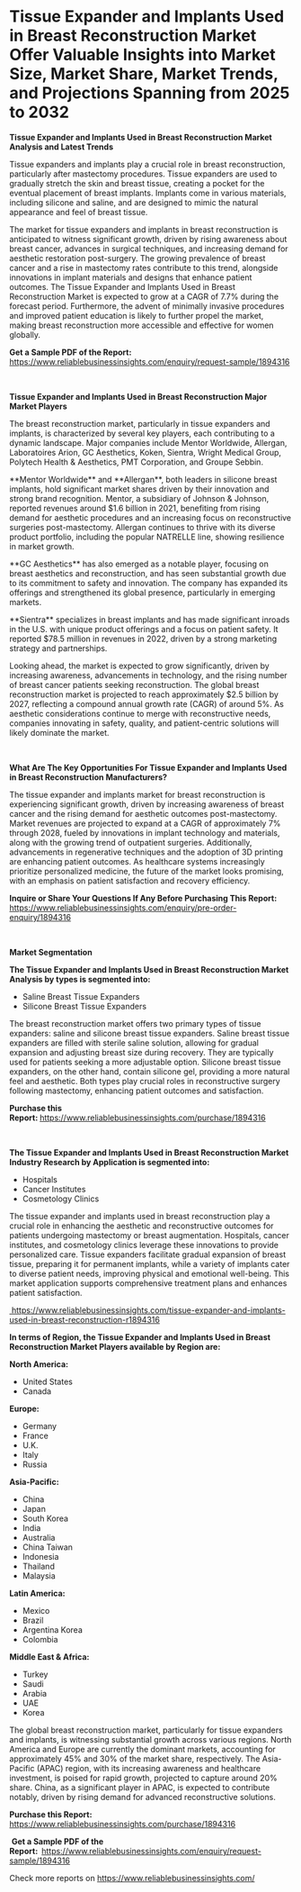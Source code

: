 <p><h1>Tissue Expander and Implants Used in Breast Reconstruction Market Offer Valuable Insights into Market Size, Market Share, Market Trends, and Projections Spanning from 2025 to 2032</h1></p><p><strong>Tissue Expander and Implants Used in Breast Reconstruction Market Analysis and Latest Trends</strong></p>
<p><p>Tissue expanders and implants play a crucial role in breast reconstruction, particularly after mastectomy procedures. Tissue expanders are used to gradually stretch the skin and breast tissue, creating a pocket for the eventual placement of breast implants. Implants come in various materials, including silicone and saline, and are designed to mimic the natural appearance and feel of breast tissue. </p><p>The market for tissue expanders and implants in breast reconstruction is anticipated to witness significant growth, driven by rising awareness about breast cancer, advances in surgical techniques, and increasing demand for aesthetic restoration post-surgery. The growing prevalence of breast cancer and a rise in mastectomy rates contribute to this trend, alongside innovations in implant materials and designs that enhance patient outcomes. The Tissue Expander and Implants Used in Breast Reconstruction Market is expected to grow at a CAGR of 7.7% during the forecast period. Furthermore, the advent of minimally invasive procedures and improved patient education is likely to further propel the market, making breast reconstruction more accessible and effective for women globally.</p></p>
<p><strong>Get a Sample PDF of the Report:&nbsp;</strong> <a href="https://www.reliablebusinessinsights.com/enquiry/request-sample/1894316?utm_campaign=57&utm_medium=2&utm_source=Github&utm_content=ia&utm_term=14012025&utm_id=tissue-expander-and-implants-used-in-breast-reconstruction">https://www.reliablebusinessinsights.com/enquiry/request-sample/1894316</a></p>
<p>&nbsp;</p>
<p><strong>Tissue Expander and Implants Used in Breast Reconstruction Major Market Players</strong></p>
<p><p>The breast reconstruction market, particularly in tissue expanders and implants, is characterized by several key players, each contributing to a dynamic landscape. Major companies include Mentor Worldwide, Allergan, Laboratoires Arion, GC Aesthetics, Koken, Sientra, Wright Medical Group, Polytech Health & Aesthetics, PMT Corporation, and Groupe Sebbin.</p><p>**Mentor Worldwide** and **Allergan**, both leaders in silicone breast implants, hold significant market shares driven by their innovation and strong brand recognition. Mentor, a subsidiary of Johnson & Johnson, reported revenues around $1.6 billion in 2021, benefiting from rising demand for aesthetic procedures and an increasing focus on reconstructive surgeries post-mastectomy. Allergan continues to thrive with its diverse product portfolio, including the popular NATRELLE line, showing resilience in market growth.</p><p>**GC Aesthetics** has also emerged as a notable player, focusing on breast aesthetics and reconstruction, and has seen substantial growth due to its commitment to safety and innovation. The company has expanded its offerings and strengthened its global presence, particularly in emerging markets.</p><p>**Sientra** specializes in breast implants and has made significant inroads in the U.S. with unique product offerings and a focus on patient safety. It reported $78.5 million in revenues in 2022, driven by a strong marketing strategy and partnerships.</p><p>Looking ahead, the market is expected to grow significantly, driven by increasing awareness, advancements in technology, and the rising number of breast cancer patients seeking reconstruction. The global breast reconstruction market is projected to reach approximately $2.5 billion by 2027, reflecting a compound annual growth rate (CAGR) of around 5%. As aesthetic considerations continue to merge with reconstructive needs, companies innovating in safety, quality, and patient-centric solutions will likely dominate the market.</p></p>
<p>&nbsp;</p>
<p><strong>What Are The Key Opportunities For Tissue Expander and Implants Used in Breast Reconstruction Manufacturers?</strong></p>
<p><p>The tissue expander and implants market for breast reconstruction is experiencing significant growth, driven by increasing awareness of breast cancer and the rising demand for aesthetic outcomes post-mastectomy. Market revenues are projected to expand at a CAGR of approximately 7% through 2028, fueled by innovations in implant technology and materials, along with the growing trend of outpatient surgeries. Additionally, advancements in regenerative techniques and the adoption of 3D printing are enhancing patient outcomes. As healthcare systems increasingly prioritize personalized medicine, the future of the market looks promising, with an emphasis on patient satisfaction and recovery efficiency.</p></p>
<p><strong>Inquire or Share Your Questions If Any Before Purchasing This Report:</strong> <a href="https://www.reliablebusinessinsights.com/enquiry/pre-order-enquiry/1894316?utm_campaign=57&utm_medium=2&utm_source=Github&utm_content=ia&utm_term=14012025&utm_id=tissue-expander-and-implants-used-in-breast-reconstruction">https://www.reliablebusinessinsights.com/enquiry/pre-order-enquiry/1894316</a></p>
<p>&nbsp;</p>
<p><strong>Market Segmentation</strong></p>
<p><strong>The Tissue Expander and Implants Used in Breast Reconstruction Market Analysis by types is segmented into:</strong></p>
<p><ul><li>Saline Breast Tissue Expanders</li><li>Silicone Breast Tissue Expanders</li></ul></p>
<p><p>The breast reconstruction market offers two primary types of tissue expanders: saline and silicone breast tissue expanders. Saline breast tissue expanders are filled with sterile saline solution, allowing for gradual expansion and adjusting breast size during recovery. They are typically used for patients seeking a more adjustable option. Silicone breast tissue expanders, on the other hand, contain silicone gel, providing a more natural feel and aesthetic. Both types play crucial roles in reconstructive surgery following mastectomy, enhancing patient outcomes and satisfaction.</p></p>
<p><strong>Purchase this Report:&nbsp;</strong><a href="https://www.reliablebusinessinsights.com/purchase/1894316?utm_campaign=57&utm_medium=2&utm_source=Github&utm_content=ia&utm_term=14012025&utm_id=tissue-expander-and-implants-used-in-breast-reconstruction">https://www.reliablebusinessinsights.com/purchase/1894316</a></p>
<p>&nbsp;</p>
<p><strong>The Tissue Expander and Implants Used in Breast Reconstruction Market Industry Research by Application is segmented into:</strong></p>
<p><ul><li>Hospitals</li><li>Cancer Institutes</li><li>Cosmetology Clinics</li></ul></p>
<p><p>The tissue expander and implants used in breast reconstruction play a crucial role in enhancing the aesthetic and reconstructive outcomes for patients undergoing mastectomy or breast augmentation. Hospitals, cancer institutes, and cosmetology clinics leverage these innovations to provide personalized care. Tissue expanders facilitate gradual expansion of breast tissue, preparing it for permanent implants, while a variety of implants cater to diverse patient needs, improving physical and emotional well-being. This market application supports comprehensive treatment plans and enhances patient satisfaction.</p></p>
<p><a href="https://www.reliablebusinessinsights.com/tissue-expander-and-implants-used-in-breast-reconstruction-r1894316?utm_campaign=57&utm_medium=2&utm_source=Github&utm_content=ia&utm_term=14012025&utm_id=tissue-expander-and-implants-used-in-breast-reconstruction">&nbsp;https://www.reliablebusinessinsights.com/tissue-expander-and-implants-used-in-breast-reconstruction-r1894316</a></p>
<p><strong>In terms of Region, the Tissue Expander and Implants Used in Breast Reconstruction Market Players available by Region are:</strong></p>
<p>
    <p> <strong> North America: </strong>
        <ul>
            <li>United States</li>
            <li>Canada</li>
        </ul>
        </p> 
    <p> <strong> Europe: </strong>
        <ul>
            <li>Germany</li>
            <li>France</li>
            <li>U.K.</li>
            <li>Italy</li>
            <li>Russia</li>
        </ul>
        </p> 
    <p> <strong> Asia-Pacific: </strong>
        <ul>
            <li>China</li>
            <li>Japan</li>
            <li>South Korea</li>
            <li>India</li>
            <li>Australia</li>
            <li>China Taiwan</li>
            <li>Indonesia</li>
            <li>Thailand</li>
            <li>Malaysia</li>
        </ul>
        </p> 
    <p> <strong> Latin America: </strong>
        <ul>
            <li>Mexico</li>
            <li>Brazil</li>
            <li>Argentina Korea</li>
            <li>Colombia</li>
        </ul>
        </p> 
    <p> <strong> Middle East & Africa: </strong>
        <ul>
            <li>Turkey</li>
            <li>Saudi</li>
            <li>Arabia</li>
            <li>UAE</li>
            <li>Korea</li>
        </ul>
    </p>
    </p>
<p><p>The global breast reconstruction market, particularly for tissue expanders and implants, is witnessing substantial growth across various regions. North America and Europe are currently the dominant markets, accounting for approximately 45% and 30% of the market share, respectively. The Asia-Pacific (APAC) region, with its increasing awareness and healthcare investment, is poised for rapid growth, projected to capture around 20% share. China, as a significant player in APAC, is expected to contribute notably, driven by rising demand for advanced reconstructive solutions.</p></p>
<p><strong>Purchase this Report: </strong><a href="https://www.reliablebusinessinsights.com/purchase/1894316?utm_campaign=57&utm_medium=2&utm_source=Github&utm_content=ia&utm_term=14012025&utm_id=tissue-expander-and-implants-used-in-breast-reconstruction">https://www.reliablebusinessinsights.com/purchase/1894316</a></p>
<p>&nbsp;<strong>Get a Sample PDF of the Report:&nbsp;&nbsp;</strong><a href="https://www.reliablebusinessinsights.com/enquiry/request-sample/1894316?utm_campaign=57&utm_medium=2&utm_source=Github&utm_content=ia&utm_term=14012025&utm_id=tissue-expander-and-implants-used-in-breast-reconstruction">https://www.reliablebusinessinsights.com/enquiry/request-sample/1894316</a></p>
<p><strong></strong></p>
<p>Check more reports on <a href="https://www.reliablebusinessinsights.com/?utm_campaign=57&utm_medium=2&utm_source=Github&utm_content=ia&utm_term=14012025&utm_id=tissue-expander-and-implants-used-in-breast-reconstruction">https://www.reliablebusinessinsights.com/</a></p>